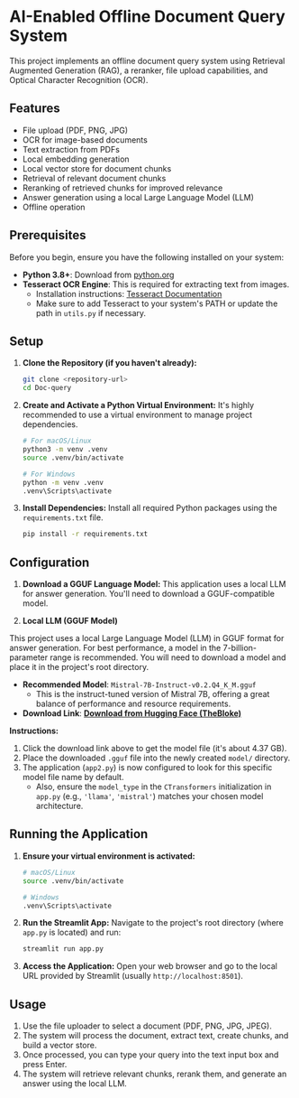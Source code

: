 # AI-Enabled Offline Document Query System

This project implements an offline document query system using Retrieval Augmented Generation (RAG), a reranker, file upload capabilities, and Optical Character Recognition (OCR).

## Features
- File upload (PDF, PNG, JPG)
- OCR for image-based documents
- Text extraction from PDFs
- Local embedding generation
- Local vector store for document chunks
- Retrieval of relevant document chunks
- Reranking of retrieved chunks for improved relevance
- Answer generation using a local Large Language Model (LLM)
- Offline operation

## Prerequisites

Before you begin, ensure you have the following installed on your system:

- **Python 3.8+**: Download from [python.org](https://www.python.org/downloads/)
- **Tesseract OCR Engine**: This is required for extracting text from images.
    - Installation instructions: [Tesseract Documentation](https://tesseract-ocr.github.io/tessdoc/Installation.html)
    - Make sure to add Tesseract to your system's PATH or update the path in `utils.py` if necessary.

## Setup

1.  **Clone the Repository (if you haven't already):**
    ```bash
    git clone <repository-url>
    cd Doc-query
    ```

2.  **Create and Activate a Python Virtual Environment:**
    It's highly recommended to use a virtual environment to manage project dependencies.
    ```bash
    # For macOS/Linux
    python3 -m venv .venv
    source .venv/bin/activate

    # For Windows
    python -m venv .venv
    .venv\Scripts\activate
    ```

3.  **Install Dependencies:**
    Install all required Python packages using the `requirements.txt` file.
    ```bash
    pip install -r requirements.txt
    ```

## Configuration

1.  **Download a GGUF Language Model:**
    This application uses a local LLM for answer generation. You'll need to download a GGUF-compatible model.

2.  **Local LLM (GGUF Model)**

This project uses a local Large Language Model (LLM) in GGUF format for answer generation. For best performance, a model in the 7-billion-parameter range is recommended. You will need to download a model and place it in the project's root directory.

- **Recommended Model**: `Mistral-7B-Instruct-v0.2.Q4_K_M.gguf`
  - This is the instruct-tuned version of Mistral 7B, offering a great balance of performance and resource requirements.
- **Download Link**: [**Download from Hugging Face (TheBloke)**](https://huggingface.co/TheBloke/Mistral-7B-Instruct-v0.2-GGUF/blob/main/mistral-7b-instruct-v0.2.Q4_K_M.gguf)

**Instructions:**
1. Click the download link above to get the model file (it's about 4.37 GB).
2. Place the downloaded `.gguf` file into the newly created `model/` directory.
3. The application (`app2.py`) is now configured to look for this specific model file name by default.
    - Also, ensure the `model_type` in the `CTransformers` initialization in `app.py` (e.g., `'llama'`, `'mistral'`) matches your chosen model architecture.

## Running the Application

1.  **Ensure your virtual environment is activated:**
    ```bash
    # macOS/Linux
    source .venv/bin/activate
    
    # Windows
    .venv\Scripts\activate
    ```

2.  **Run the Streamlit App:**
    Navigate to the project's root directory (where `app.py` is located) and run:
    ```bash
    streamlit run app.py
    ```

3.  **Access the Application:**
    Open your web browser and go to the local URL provided by Streamlit (usually `http://localhost:8501`).

## Usage

1.  Use the file uploader to select a document (PDF, PNG, JPG, JPEG).
2.  The system will process the document, extract text, create chunks, and build a vector store.
3.  Once processed, you can type your query into the text input box and press Enter.
4.  The system will retrieve relevant chunks, rerank them, and generate an answer using the local LLM.
